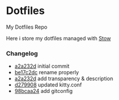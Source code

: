 # Dotfiles

My Dotfiles Repo

Here i store my dotfiles managed with [Stow](https://www.gnu.org/software/stow/)

### Changelog

* [a2a232d](https://github.com/r3mcos3/Dotfiles/commit/a2a232d618a667ad9b5ce166583b395f63c3dbeb) initial commit
* [be17c2dc](https://github.com/r3mcos3/Dotfiles/commit/be17c2dc9670d3a074d75552f2098c4917f7acda) rename properly
* [a2a232d](https://github.com/r3mcos3/Dotfiles/commit/a2a232d618a667ad9b5ce166583b395f63c3dbeb) add transparency & description
* [d279908](https://github.com/r3mcos3/Dotfiles/commit/d279908ef487c9e7a5f71cff58b457a65a9dd345) updated kitty.conf
* [98bcaa24](https://github.com/r3mcos3/Dotfiles/commit/98bcaa247962a92d230f65832097e2cdb6813eef) add gitconfig
